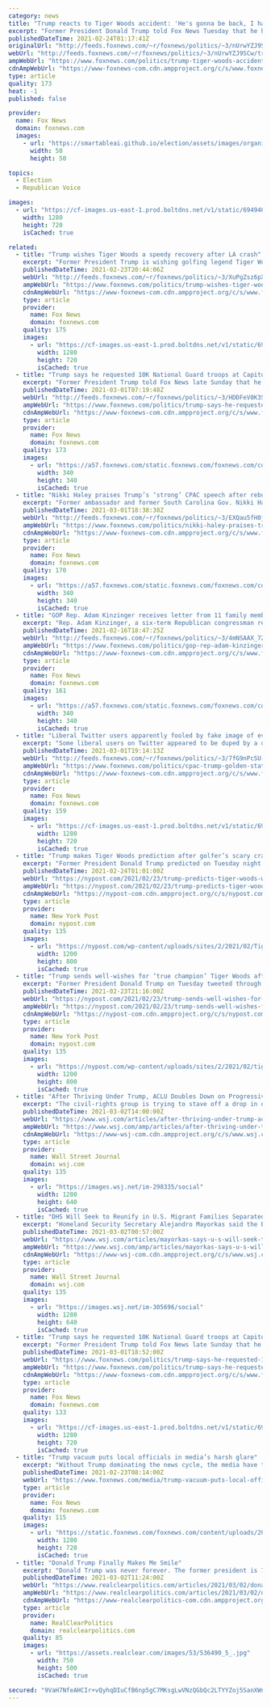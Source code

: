 ```yaml
---
category: news
title: "Trump reacts to Tiger Woods accident: 'He's gonna be back, I have no doubt'"
excerpt: "Former President Donald Trump told Fox News Tuesday that he has \"no doubt\" Tiger Woods will make a strong comeback after suffering serious injuries in a car accident in Southern California."
publishedDateTime: 2021-02-24T01:17:41Z
originalUrl: "http://feeds.foxnews.com/~r/foxnews/politics/~3/nUrwYZJ9SCw/trump-tiger-woods-accident-injuries-golf-legend"
webUrl: "http://feeds.foxnews.com/~r/foxnews/politics/~3/nUrwYZJ9SCw/trump-tiger-woods-accident-injuries-golf-legend"
ampWebUrl: "https://www.foxnews.com/politics/trump-tiger-woods-accident-injuries-golf-legend.amp"
cdnAmpWebUrl: "https://www-foxnews-com.cdn.ampproject.org/c/s/www.foxnews.com/politics/trump-tiger-woods-accident-injuries-golf-legend.amp"
type: article
quality: 173
heat: -1
published: false

provider:
  name: Fox News
  domain: foxnews.com
  images:
    - url: "https://smartableai.github.io/election/assets/images/organizations/foxnews.com-50x50.jpg"
      width: 50
      height: 50

topics:
  - Election
  - Republican Voice

images:
  - url: "https://cf-images.us-east-1.prod.boltdns.net/v1/static/694940094001/3d2f7fbe-a25c-474d-8f8f-0925a4e8c22e/e132704e-9e40-411a-b057-e50a94ef2efd/1280x720/match/image.jpg"
    width: 1280
    height: 720
    isCached: true

related:
  - title: "Trump wishes Tiger Woods a speedy recovery after LA crash"
    excerpt: "Former President Trump is wishing golfing legend Tiger Woods well after he experienced a tragic car accident on Tuesday."
    publishedDateTime: 2021-02-23T20:44:06Z
    webUrl: "http://feeds.foxnews.com/~r/foxnews/politics/~3/XuPgZsz6pXU/trump-wishes-tiger-woods-a-speedy-recovery-after-la-crash"
    ampWebUrl: "https://www.foxnews.com/politics/trump-wishes-tiger-woods-a-speedy-recovery-after-la-crash.amp"
    cdnAmpWebUrl: "https://www-foxnews-com.cdn.ampproject.org/c/s/www.foxnews.com/politics/trump-wishes-tiger-woods-a-speedy-recovery-after-la-crash.amp"
    type: article
    provider:
      name: Fox News
      domain: foxnews.com
    quality: 175
    images:
      - url: "https://cf-images.us-east-1.prod.boltdns.net/v1/static/694940094001/b77fd6d9-01d7-4f05-b55c-46c5036d321e/d1927e9e-87bd-409d-b12b-a3c4ff0a798f/1280x720/match/image.jpg"
        width: 1280
        height: 720
        isCached: true
  - title: "Trump says he requested 10K National Guard troops at Capitol on day of riot"
    excerpt: "Former President Trump told Fox News late Sunday that he expressed concern over the crowd size near the Capitol days before the deadly riots last month and personally requested 10,000 National Guard troops be deployed."
    publishedDateTime: 2021-03-01T07:19:48Z
    webUrl: "http://feeds.foxnews.com/~r/foxnews/politics/~3/HDDFeV0K3SU/trump-says-he-requested-10k-national-guard-troops-at-capitol-on-day-of-riot"
    ampWebUrl: "https://www.foxnews.com/politics/trump-says-he-requested-10k-national-guard-troops-at-capitol-on-day-of-riot.amp"
    cdnAmpWebUrl: "https://www-foxnews-com.cdn.ampproject.org/c/s/www.foxnews.com/politics/trump-says-he-requested-10k-national-guard-troops-at-capitol-on-day-of-riot.amp"
    type: article
    provider:
      name: Fox News
      domain: foxnews.com
    quality: 173
    images:
      - url: "https://a57.foxnews.com/static.foxnews.com/foxnews.com/content/uploads/2018/09/340/340/demarche.jpg?ve=1&tl=1"
        width: 340
        height: 340
        isCached: true
  - title: "Nikki Haley praises Trump’s ‘strong’ CPAC speech after rebuking him weeks earlier"
    excerpt: "Former ambassador and former South Carolina Gov. Nikki Haley’s latest comments regarding Donald Trump are raising eyebrows."
    publishedDateTime: 2021-03-01T18:38:38Z
    webUrl: "http://feeds.foxnews.com/~r/foxnews/politics/~3/EXQau5fH0j0/nikki-haley-praises-trumps-strong-cpac-speech"
    ampWebUrl: "https://www.foxnews.com/politics/nikki-haley-praises-trumps-strong-cpac-speech.amp"
    cdnAmpWebUrl: "https://www-foxnews-com.cdn.ampproject.org/c/s/www.foxnews.com/politics/nikki-haley-praises-trumps-strong-cpac-speech.amp"
    type: article
    provider:
      name: Fox News
      domain: foxnews.com
    quality: 170
    images:
      - url: "https://a57.foxnews.com/static.foxnews.com/foxnews.com/content/uploads/2019/03/340/340/PaulSteinhauser.jpg?ve=1&tl=1"
        width: 340
        height: 340
        isCached: true
  - title: "GOP Rep. Adam Kinzinger receives letter from 11 family members disowning him over Trump opposition"
    excerpt: "Rep. Adam Kinzinger, a six-term Republican congressman representing Illinois, received a hand-written letter from 11 family members disowning him over his opposition of former President Donald Trump, Fox News has confirmed."
    publishedDateTime: 2021-02-16T18:47:25Z
    webUrl: "http://feeds.foxnews.com/~r/foxnews/politics/~3/4mNSAAX_7ZY/gop-rep-adam-kinzinger-letter-11-family-disowning-him-trump-opposition"
    ampWebUrl: "https://www.foxnews.com/politics/gop-rep-adam-kinzinger-letter-11-family-disowning-him-trump-opposition.amp"
    cdnAmpWebUrl: "https://www-foxnews-com.cdn.ampproject.org/c/s/www.foxnews.com/politics/gop-rep-adam-kinzinger-letter-11-family-disowning-him-trump-opposition.amp"
    type: article
    provider:
      name: Fox News
      domain: foxnews.com
    quality: 161
    images:
      - url: "https://a57.foxnews.com/static.foxnews.com/foxnews.com/content/uploads/2020/10/340/340/danielle-wallace-headshot.jpg?ve=1&tl=1"
        width: 340
        height: 340
        isCached: true
  - title: "Liberal Twitter users apparently fooled by fake image of evangelicals praying over golden Trump statue"
    excerpt: "Some liberal users on Twitter appeared to be duped by a digitally modified photo depicting evangelicals praying to a golden Trump statue at CPAC this weekend."
    publishedDateTime: 2021-03-01T19:14:13Z
    webUrl: "http://feeds.foxnews.com/~r/foxnews/politics/~3/7fG9nPcSU-U/cpac-trump-golden-statue-praying-photoshop"
    ampWebUrl: "https://www.foxnews.com/politics/cpac-trump-golden-statue-praying-photoshop.amp"
    cdnAmpWebUrl: "https://www-foxnews-com.cdn.ampproject.org/c/s/www.foxnews.com/politics/cpac-trump-golden-statue-praying-photoshop.amp"
    type: article
    provider:
      name: Fox News
      domain: foxnews.com
    quality: 159
    images:
      - url: "https://cf-images.us-east-1.prod.boltdns.net/v1/static/694940094001/950a44a4-3fe1-462d-bef6-5464ee18a268/7921c393-7fed-4dc2-a634-64b5a6ab730d/1280x720/match/image.jpg"
        width: 1280
        height: 720
        isCached: true
  - title: "Trump makes Tiger Woods prediction after golfer’s scary crash"
    excerpt: "Former President Donald Trump predicted on Tuesday night that Tiger Woods will make a comeback following his devastating car wreck. Trump spoke to Fox News about the golf legend after Woods"
    publishedDateTime: 2021-02-24T01:01:00Z
    webUrl: "https://nypost.com/2021/02/23/trump-predicts-tiger-woods-will-make-comeback-after-car-wreck/"
    ampWebUrl: "https://nypost.com/2021/02/23/trump-predicts-tiger-woods-will-make-comeback-after-car-wreck/amp/"
    cdnAmpWebUrl: "https://nypost-com.cdn.ampproject.org/c/s/nypost.com/2021/02/23/trump-predicts-tiger-woods-will-make-comeback-after-car-wreck/amp/"
    type: article
    provider:
      name: New York Post
      domain: nypost.com
    quality: 135
    images:
      - url: "https://nypost.com/wp-content/uploads/sites/2/2021/02/TigerWoodsTrump.jpg?quality=90&strip=all&w=1200"
        width: 1200
        height: 800
        isCached: true
  - title: "Trump sends well-wishes for ‘true champion’ Tiger Woods after car crash"
    excerpt: "Former President Donald Trump on Tuesday tweeted through an associate a get-well message for golfer Tiger Woods following a serious car accident in California. “Get well soon, Tiger. You are a"
    publishedDateTime: 2021-02-23T21:16:00Z
    webUrl: "https://nypost.com/2021/02/23/trump-sends-well-wishes-for-tiger-woods-after-car-crash/"
    ampWebUrl: "https://nypost.com/2021/02/23/trump-sends-well-wishes-for-tiger-woods-after-car-crash/amp/"
    cdnAmpWebUrl: "https://nypost-com.cdn.ampproject.org/c/s/nypost.com/2021/02/23/trump-sends-well-wishes-for-tiger-woods-after-car-crash/amp/"
    type: article
    provider:
      name: New York Post
      domain: nypost.com
    quality: 135
    images:
      - url: "https://nypost.com/wp-content/uploads/sites/2/2021/02/tiger-woods-donald-trump.jpg?quality=90&strip=all&w=1200"
        width: 1200
        height: 800
        isCached: true
  - title: "After Thriving Under Trump, ACLU Doubles Down on Progressive Stances"
    excerpt: "The civil-rights group is trying to stave off a drop in donations, which surged during former President Donald Trump’s term."
    publishedDateTime: 2021-03-02T14:00:00Z
    webUrl: "https://www.wsj.com/articles/after-thriving-under-trump-aclu-doubles-down-on-progressive-stances-11614693600"
    ampWebUrl: "https://www.wsj.com/amp/articles/after-thriving-under-trump-aclu-doubles-down-on-progressive-stances-11614693600"
    cdnAmpWebUrl: "https://www-wsj-com.cdn.ampproject.org/c/s/www.wsj.com/amp/articles/after-thriving-under-trump-aclu-doubles-down-on-progressive-stances-11614693600"
    type: article
    provider:
      name: Wall Street Journal
      domain: wsj.com
    quality: 135
    images:
      - url: "https://images.wsj.net/im-298335/social"
        width: 1280
        height: 640
        isCached: true
  - title: "DHS Will Seek to Reunify in U.S. Migrant Families Separated Under Trump"
    excerpt: "Homeland Security Secretary Alejandro Mayorkas said the Biden administration would seek legal pathways that could allow deported parents to join their children in the country."
    publishedDateTime: 2021-03-02T00:57:00Z
    webUrl: "https://www.wsj.com/articles/mayorkas-says-u-s-will-seek-to-reunify-migrant-families-separated-under-trump-policy-11614632727"
    ampWebUrl: "https://www.wsj.com/amp/articles/mayorkas-says-u-s-will-seek-to-reunify-migrant-families-separated-under-trump-policy-11614632727"
    cdnAmpWebUrl: "https://www-wsj-com.cdn.ampproject.org/c/s/www.wsj.com/amp/articles/mayorkas-says-u-s-will-seek-to-reunify-migrant-families-separated-under-trump-policy-11614632727"
    type: article
    provider:
      name: Wall Street Journal
      domain: wsj.com
    quality: 135
    images:
      - url: "https://images.wsj.net/im-305696/social"
        width: 1280
        height: 640
        isCached: true
  - title: "Trump says he requested 10K National Guard troops at Capitol on day of riot"
    excerpt: "Former President Trump told Fox News late Sunday that he expressed concern over the crowd size near the Capitol days before the deadly riots last month and personally requested 10,000 National Guard troops be deployed."
    publishedDateTime: 2021-03-01T18:52:00Z
    webUrl: "https://www.foxnews.com/politics/trump-says-he-requested-10k-national-guard-troops-at-capitol-on-day-of-riot"
    ampWebUrl: "https://www.foxnews.com/politics/trump-says-he-requested-10k-national-guard-troops-at-capitol-on-day-of-riot.amp"
    cdnAmpWebUrl: "https://www-foxnews-com.cdn.ampproject.org/c/s/www.foxnews.com/politics/trump-says-he-requested-10k-national-guard-troops-at-capitol-on-day-of-riot.amp"
    type: article
    provider:
      name: Fox News
      domain: foxnews.com
    quality: 133
    images:
      - url: "https://cf-images.us-east-1.prod.boltdns.net/v1/static/694940094001/c055ca10-6fad-441b-9b13-bc9cfa464a1a/21f7f894-6377-4ca8-8101-b98ee68f19ac/1280x720/match/image.jpg"
        width: 1280
        height: 720
        isCached: true
  - title: "Trump vacuum puts local officials in media’s harsh glare"
    excerpt: "Without Trump dominating the news cycle, the media have turned their attention to scandals and controversies like those involving the governor of New York, the governor of California, and a senator fr"
    publishedDateTime: 2021-02-23T08:14:00Z
    webUrl: "https://www.foxnews.com/media/trump-vacuum-puts-local-officials-in-medias-harsh-glare"
    type: article
    provider:
      name: Fox News
      domain: foxnews.com
    quality: 115
    images:
      - url: "https://static.foxnews.com/foxnews.com/content/uploads/2021/02/Cruz-Cuomo.jpg"
        width: 1280
        height: 720
        isCached: true
  - title: "Donald Trump Finally Makes Me Smile"
    excerpt: "Donald Trump was never forever. The former president is 74, obese and the subject of serious criminal investigations. Resurfacing after disgracefully"
    publishedDateTime: 2021-03-02T11:24:00Z
    webUrl: "https://www.realclearpolitics.com/articles/2021/03/02/donald_trump_finally_makes_me_smile_145329.html#!"
    ampWebUrl: "https://www.realclearpolitics.com/articles/2021/03/02/donald_trump_finally_makes_me_smile_145329.amp.html"
    cdnAmpWebUrl: "https://www-realclearpolitics-com.cdn.ampproject.org/c/s/www.realclearpolitics.com/articles/2021/03/02/donald_trump_finally_makes_me_smile_145329.amp.html"
    type: article
    provider:
      name: RealClearPolitics
      domain: realclearpolitics.com
    quality: 85
    images:
      - url: "https://assets.realclear.com/images/53/536490_5_.jpg"
        width: 750
        height: 500
        isCached: true

secured: "9VaH7NfeAHCIr+vQyhqDIuCfB6np5gC7MKsgLwVNzQGbQc2LTYYZoj5SanXWnTNeZ+wY0/idexAyjuAAO6G33QqHVThPFzoKoQeIHVDOSkZTxmGTkFly+k0c+xnQJ/JjEQ+Qhxe5Yeks46zeew8aSFCJ4CBN3f19D69CLmHr44xJVmJIhztoEAH3QBNcCQo0bqcadZcf5vs+weELH7ja+6pZTnqA+1PLEkxHYxAaJHpT5Yl+kJkJ4jwRJyt15FSY0/7zUQhfkduR9zu1T21/RyLrGnufNCnGJO/+12fCnP7+kgyqootCBRh6rqyGDZ+pjsoGQwtbghkYEpk324eRlgc8Xzh5LktMH9lfSHoYVNQ=;HMcxUImXg70WDvG9cO2n1Q=="
---
```


